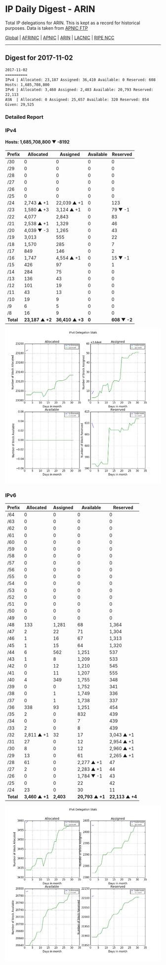 # IP Daily Digest - ARIN 

Total IP delegations for ARIN. This is kept as a record for historical purposes. Data is taken from [APNIC FTP](https://ftp.apnic.net/)

[Global](https://github.com/csmets/IP-Daily-Digest) | [AFRINIC](https://github.com/csmets/IP-Daily-Digest/tree/master/archives/AFRINIC) | [APNIC](https://github.com/csmets/IP-Daily-Digest/tree/master/archives/APNIC) | [ARIN](https://github.com/csmets/IP-Daily-Digest/tree/master/archives/ARIN) | [LACNIC](https://github.com/csmets/IP-Daily-Digest/tree/master/archives/LACNIC) | [RIPE NCC](https://github.com/csmets/IP-Daily-Digest/tree/master/archives/RIPE_NCC)

---

## Digest for 2017-11-02
```
2017-11-02
==========
IPv4 | Allocated: 23,187 Assigned: 36,410 Available: 0 Reserved: 608 Hosts: 1,685,708,800
IPv6 | Allocated: 3,460 Assigned: 2,403 Available: 20,793 Reserved: 22,113
ASN  | Allocated: 0 Assigned: 25,657 Available: 320 Reserved: 854 Given: 29,525
```

### Detailed Report

### IPv4

#### Hosts: **1,685,708,800 ▼ -8192**

| Prefix | Allocated | Assigned | Available | Reserved |
| ----- | ----- | ----- | ----- | ----- |
| /30 | 0 | 0 | 0 | 0 |
| /29 | 0 | 0 | 0 | 0 |
| /28 | 0 | 0 | 0 | 0 |
| /27 | 0 | 0 | 0 | 0 |
| /26 | 0 | 0 | 0 | 0 |
| /25 | 0 | 0 | 0 | 0 |
| /24 | 2,743 ▲ +1 | 22,039 ▲ +1 | 0 | 123 |
| /23 | 1,580 ▲ +3 | 3,124 ▲ +1 | 0 | 79 ▼ -1 |
| /22 | 4,077 | 2,843 | 0 | 83 |
| /21 | 2,538 ▲ +1 | 1,329 | 0 | 46 |
| /20 | 4,039 ▼ -3 | 1,265 | 0 | 43 |
| /19 | 3,013 | 555 | 0 | 22 |
| /18 | 1,570 | 285 | 0 | 7 |
| /17 | 849 | 146 | 0 | 2 |
| /16 | 1,747 | 4,554 ▲ +1 | 0 | 15 ▼ -1 |
| /15 | 426 | 97 | 0 | 1 |
| /14 | 284 | 75 | 0 | 0 |
| /13 | 136 | 43 | 0 | 0 |
| /12 | 101 | 19 | 0 | 0 |
| /11 | 43 | 13 | 0 | 0 |
| /10 | 19 | 9 | 0 | 0 |
| /9 | 6 | 5 | 0 | 0 |
| /8 | 16 | 9 | 0 | 0 |
| **Total** | **23,187 ▲ +2** | **36,410 ▲ +3** | **0** | **608 ▼ -2** |

![ipv4-stats](ipv4-figure.png)

### IPv6

| Prefix | Allocated | Assigned | Available | Reserved |
| ----- | ----- | ----- | ----- | ----- |
| /64 | 0 | 0 | 0 | 0 |
| /63 | 0 | 0 | 0 | 0 |
| /62 | 0 | 0 | 0 | 0 |
| /61 | 0 | 0 | 0 | 0 |
| /60 | 0 | 0 | 0 | 0 |
| /59 | 0 | 0 | 0 | 0 |
| /58 | 0 | 0 | 0 | 0 |
| /57 | 0 | 0 | 0 | 0 |
| /56 | 0 | 0 | 0 | 0 |
| /55 | 0 | 0 | 0 | 0 |
| /54 | 0 | 0 | 0 | 0 |
| /53 | 0 | 0 | 0 | 0 |
| /52 | 0 | 0 | 0 | 0 |
| /51 | 0 | 0 | 0 | 0 |
| /50 | 0 | 0 | 0 | 0 |
| /49 | 0 | 0 | 0 | 0 |
| /48 | 133 | 1,281 | 68 | 1,364 |
| /47 | 2 | 22 | 71 | 1,304 |
| /46 | 1 | 16 | 67 | 1,313 |
| /45 | 1 | 15 | 64 | 1,320 |
| /44 | 6 | 562 | 1,251 | 537 |
| /43 | 1 | 8 | 1,209 | 533 |
| /42 | 0 | 12 | 1,210 | 545 |
| /41 | 0 | 11 | 1,207 | 555 |
| /40 | 4 | 349 | 1,755 | 348 |
| /39 | 0 | 0 | 1,752 | 341 |
| /38 | 0 | 1 | 1,749 | 336 |
| /37 | 0 | 1 | 1,738 | 337 |
| /36 | 338 | 93 | 1,251 | 454 |
| /35 | 2 | 0 | 832 | 439 |
| /34 | 0 | 0 | 7 | 439 |
| /33 | 2 | 0 | 8 | 439 |
| /32 | 2,811 ▲ +1 | 32 | 17 | 3,043 ▲ +1 |
| /31 | 27 | 0 | 12 | 2,954 ▲ +1 |
| /30 | 8 | 0 | 12 | 2,960 ▲ +1 |
| /29 | 13 | 0 | 61 | 2,265 ▲ +1 |
| /28 | 61 | 0 | 2,277 ▲ +1 | 47 |
| /27 | 2 | 0 | 2,283 ▲ +1 | 44 |
| /26 | 0 | 0 | 1,784 ▼ -1 | 43 |
| /25 | 0 | 0 | 22 | 42 |
| /24 | 23 | 0 | 30 | 11 |
| **Total** | **3,460 ▲ +1** | **2,403** | **20,793 ▲ +1** | **22,113 ▲ +4** |

![ipv6-stats](ipv6-figure.png)